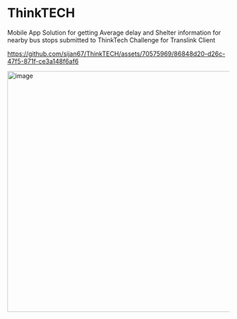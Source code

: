 # ThinkTECH

Mobile App Solution for getting Average delay and Shelter information for nearby bus stops submitted to ThinkTech Challenge for Translink Client

https://github.com/sijan67/ThinkTECH/assets/70575969/86848d20-d26c-47f5-871f-ce3a148f6af6

<img width="546" alt="image" src="https://github.com/sijan67/ThinkTECH/assets/70575969/d87a51a4-985f-4d09-9c43-8e2b4699eb69">

